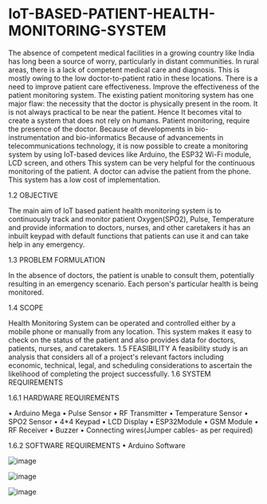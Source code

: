 # IoT-BASED-PATIENT-HEALTH-MONITORING-SYSTEM
The absence of competent medical facilities in a growing country like India has long been a
source of worry, particularly in distant communities. In rural areas, there is a lack of competent
medical care and diagnosis. This is mostly owing to the low doctor-to-patient ratio in these
locations. There is a need to improve patient care effectiveness. Improve the effectiveness of the
patient monitoring system. The existing patient monitoring system has one major flaw: the necessity
that the doctor is physically present in the room. It is not always practical to be near the patient.
Hence It becomes vital to create a system that does not rely on humans. Patient monitoring, require
the presence of the doctor. Because of developments in bio-instrumentation and bio-informatics
Because of advancements in telecommunications technology, it is now possible to create a
monitoring system by using IoT-based devices like Arduino, the ESP32 Wi-Fi module, LCD screen,
and others
This system can be very helpful for the continuous monitoring of the patient. A doctor can advise
the patient from the phone. This system has a low cost of implementation.

1.2 OBJECTIVE

The main aim of IoT based patient health monitoring system is to continuously track
and monitor patient Oxygen(SPO2), Pulse, Temperature and provide information to
doctors, nurses, and other caretakers it has an inbuilt keypad with default functions that
patients can use it and can take help in any emergency.

1.3 PROBLEM FORMULATION

In the absence of doctors, the patient is unable to consult them, potentially resulting in an
emergency scenario. Each person's particular health is being monitored.



1.4 SCOPE

Health Monitoring System can be operated and controlled either by a mobile phone or
manually from any location. This system makes it easy to check on the status of the patient
and also provides data for doctors, patients, nurses, and caretakers.
1.5 FEASIBILITY
A feasibility study is an analysis that considers all of a project's relevant factors
including economic, technical, legal, and scheduling considerations to ascertain the likelihood
of completing the project successfully.
1.6 SYSTEM REQUIREMENTS

1.6.1 HARDWARE REQUIREMENTS

• Arduino Mega
• Pulse Sensor
• RF Transmitter
• Temperature Sensor
• SPO2 Sensor
• 4*4 Keypad
• LCD Display
• ESP32Module
• GSM Module
• RF Receiver
• Buzzer
• Connecting wires(Jumper cables- as per required)

1.6.2 SOFTWARE REQUIREMENTS
• Arduino Software

![image](https://user-images.githubusercontent.com/123846568/215298416-272a272c-6a33-4236-a9e9-eb067c73b0a2.png)

![image](https://user-images.githubusercontent.com/123846568/215298441-23c6cd6a-9d93-4b5b-bfc0-60e6033a5b06.png)

![image](https://user-images.githubusercontent.com/123846568/215298452-5c859ab6-fad8-4b08-8ed0-1c122f3f1e8c.png)


